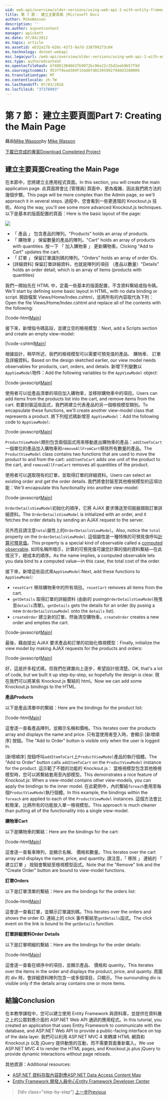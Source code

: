 ```yaml
---
uid: web-api/overview/older-versions/using-web-api-1-with-entity-framework-5/using-web-api-with-entity-framework-part-7
title: 第 7 節： 建立主要頁面 |Microsoft Docs
author: MikeWasson
description: ''
ms.author: aspnetcontent
manager: wpickett
ms.date: 07/04/2012
ms.topic: article
ms.assetid: eb32a17b-626c-4373-9a7d-3387992f3c04
ms.technology: dotnet-webapi
msc.legacyurl: /web-api/overview/older-versions/using-web-api-1-with-entity-framework-5/using-web-api-with-entity-framework-part-7
msc.type: authoredcontent
ms.openlocfilehash: b748813046637b9972bc96e22c35d2eeb9b57f9d
ms.sourcegitcommit: 953ff9ea4369f154d6fd0239599279ddd3280009
ms.translationtype: MT
ms.contentlocale: zh-TW
ms.lasthandoff: 07/03/2018
ms.locfileid: "37378893"
---
```

<a name="part-7-creating-the-main-page"></a><span data-ttu-id="be6b2-102">第 7 節： 建立主要頁面</span><span class="sxs-lookup"><span data-stu-id="be6b2-102">Part 7: Creating the Main Page</span></span>
====================
<span data-ttu-id="be6b2-103">藉由[Mike Wasson](https://github.com/MikeWasson)</span><span class="sxs-lookup"><span data-stu-id="be6b2-103">by [Mike Wasson](https://github.com/MikeWasson)</span></span>

[<span data-ttu-id="be6b2-104">下載已完成的專案</span><span class="sxs-lookup"><span data-stu-id="be6b2-104">Download Completed Project</span></span>](http://code.msdn.microsoft.com/ASP-NET-Web-API-with-afa30545)

## <a name="creating-the-main-page"></a><span data-ttu-id="be6b2-105">建立主要頁面</span><span class="sxs-lookup"><span data-stu-id="be6b2-105">Creating the Main Page</span></span>

<span data-ttu-id="be6b2-106">在本節中，您將建立主應用程式頁面。</span><span class="sxs-lookup"><span data-stu-id="be6b2-106">In this section, you will create the main application page.</span></span> <span data-ttu-id="be6b2-107">此頁面將會比 [管理員] 頁面中，更為複雜，因此我們將方法的幾個步驟。</span><span class="sxs-lookup"><span data-stu-id="be6b2-107">This page will be more complex than the Admin page, so we'll approach it in several steps.</span></span> <span data-ttu-id="be6b2-108">過程中，您會看到一些更進階的 Knockout.js 技術。</span><span class="sxs-lookup"><span data-stu-id="be6b2-108">Along the way, you'll see some more advanced Knockout.js techniques.</span></span> <span data-ttu-id="be6b2-109">以下是基本的版面配置的頁面：</span><span class="sxs-lookup"><span data-stu-id="be6b2-109">Here is the basic layout of the page:</span></span>

![](using-web-api-with-entity-framework-part-7/_static/image1.png)

- <span data-ttu-id="be6b2-110">「 產品 」 包含產品的陣列。</span><span class="sxs-lookup"><span data-stu-id="be6b2-110">"Products" holds an array of products.</span></span>
- <span data-ttu-id="be6b2-111">「 購物車 」 保留數量的產品的陣列。</span><span class="sxs-lookup"><span data-stu-id="be6b2-111">"Cart" holds an array of products with quantities.</span></span> <span data-ttu-id="be6b2-112">按一下 「 加入購物車 」 更新購物車。</span><span class="sxs-lookup"><span data-stu-id="be6b2-112">Clicking "Add to Cart" updates the cart.</span></span>
- <span data-ttu-id="be6b2-113">「 訂單 」 保留訂單識別碼的陣列。</span><span class="sxs-lookup"><span data-stu-id="be6b2-113">"Orders" holds an array of order IDs.</span></span>
- <span data-ttu-id="be6b2-114">[詳細資料] 保留訂單詳細資料，也就是陣列的項目 （產品以數量）</span><span class="sxs-lookup"><span data-stu-id="be6b2-114">"Details" holds an order detail, which is an array of items (products with quantities)</span></span>

<span data-ttu-id="be6b2-115">我們一開始先在 HTML 中，定義一些基本的版面配置，不含資料繫結或指令碼。</span><span class="sxs-lookup"><span data-stu-id="be6b2-115">We'll start by defining some basic layout in HTML, with no data binding or script.</span></span> <span data-ttu-id="be6b2-116">開啟檔案 Views/Home/Index.cshtml，並將所有的內容取代為下列：</span><span class="sxs-lookup"><span data-stu-id="be6b2-116">Open the file Views/Home/Index.cshtml and replace all of the contents with the following:</span></span>

[!code-html[Main](using-web-api-with-entity-framework-part-7/samples/sample1.html)]

<span data-ttu-id="be6b2-117">接下來，新增指令碼區段，並建立空的檢視模型：</span><span class="sxs-lookup"><span data-stu-id="be6b2-117">Next, add a Scripts section and create an empty view-model:</span></span>

[!code-cshtml[Main](using-web-api-with-entity-framework-part-7/samples/sample2.cshtml)]

<span data-ttu-id="be6b2-118">根據設計，稍早所述，我們的檢視模型可以需要可預見值的產品、 購物車、 訂單及詳細資料。</span><span class="sxs-lookup"><span data-stu-id="be6b2-118">Based on the design sketched earlier, our view model needs observables for products, cart, orders, and details.</span></span> <span data-ttu-id="be6b2-119">新增下列變數以`AppViewModel`物件：</span><span class="sxs-lookup"><span data-stu-id="be6b2-119">Add the following variables to the `AppViewModel` object:</span></span>

[!code-javascript[Main](using-web-api-with-entity-framework-part-7/samples/sample3.js)]

<span data-ttu-id="be6b2-120">使用者可以從產品清單的項目加入購物車，並移除購物車中的項目。</span><span class="sxs-lookup"><span data-stu-id="be6b2-120">Users can add items from the products list into the cart, and remove items from the cart.</span></span> <span data-ttu-id="be6b2-121">若要封裝這些函式，我們將建立代表產品的另一個檢視模型類別。</span><span class="sxs-lookup"><span data-stu-id="be6b2-121">To encapsulate these functions, we'll create another view-model class that represents a product.</span></span> <span data-ttu-id="be6b2-122">將下列程式碼新增至 `AppViewModel`：</span><span class="sxs-lookup"><span data-stu-id="be6b2-122">Add the following code to `AppViewModel`:</span></span>

[!code-javascript[Main](using-web-api-with-entity-framework-part-7/samples/sample4.js?highlight=4)]

<span data-ttu-id="be6b2-123">`ProductViewModel`類別包含兩個函式用來移動進出購物車的產品：`addItemToCart`一個單位的產品加入購物車和`removeAllFromCart`移除所有數量的產品。</span><span class="sxs-lookup"><span data-stu-id="be6b2-123">The `ProductViewModel` class contains two functions that are used to move the product to and from the cart: `addItemToCart` adds one unit of the product to the cart, and `removeAllFromCart` removes all quantities of the product.</span></span>

<span data-ttu-id="be6b2-124">使用者可以選取現有的訂單，並取得訂單的詳細資料。</span><span class="sxs-lookup"><span data-stu-id="be6b2-124">Users can select an existing order and get the order details.</span></span> <span data-ttu-id="be6b2-125">我們將會封裝至其他檢視模型的這項功能：</span><span class="sxs-lookup"><span data-stu-id="be6b2-125">We'll encapsulate this functionality into another view-model:</span></span>

[!code-javascript[Main](using-web-api-with-entity-framework-part-7/samples/sample5.js?highlight=4)]

<span data-ttu-id="be6b2-126">`OrderDetailsViewModel`初始化的順序，它將 AJAX 要求傳送至伺服器擷取訂單詳細資料。</span><span class="sxs-lookup"><span data-stu-id="be6b2-126">The `OrderDetailsViewModel` is initialized with an order, and it fetches the order details by sending an AJAX request to the server.</span></span>

<span data-ttu-id="be6b2-127">另外而且請注意`total`屬性上的`OrderDetailsViewModel`。</span><span class="sxs-lookup"><span data-stu-id="be6b2-127">Also, notice the `total` property on the `OrderDetailsViewModel`.</span></span> <span data-ttu-id="be6b2-128">這個屬性是一種特殊的可預見值呼叫[計算可預見值](http://knockoutjs.com/documentation/computedObservables.html)。</span><span class="sxs-lookup"><span data-stu-id="be6b2-128">This property is a special kind of observable called a [computed observable](http://knockoutjs.com/documentation/computedObservables.html).</span></span> <span data-ttu-id="be6b2-129">如同名稱所暗示，計算的可預見值可讓您計算的值的資料繫結&#8212;在此情況下，總成本的順序。</span><span class="sxs-lookup"><span data-stu-id="be6b2-129">As the name implies, a computed observable lets you data bind to a computed value&#8212;in this case, the total cost of the order.</span></span>

<span data-ttu-id="be6b2-130">接下來，新增這些函式來`AppViewModel`:</span><span class="sxs-lookup"><span data-stu-id="be6b2-130">Next, add these functions to `AppViewModel`:</span></span>

- <span data-ttu-id="be6b2-131">`resetCart` 移除購物車中的所有項目。</span><span class="sxs-lookup"><span data-stu-id="be6b2-131">`resetCart` removes all items from the cart.</span></span>
- <span data-ttu-id="be6b2-132">`getDetails` 取得訂單的詳細資料 (由新的 pusing`OrderDetailsViewModel`拖曳至`details`清單)。</span><span class="sxs-lookup"><span data-stu-id="be6b2-132">`getDetails` gets the details for an order (by pusing a new `OrderDetailsViewModel` onto the `details` list).</span></span>
- <span data-ttu-id="be6b2-133">`createOrder` 建立新的訂單，然後清空購物車。</span><span class="sxs-lookup"><span data-stu-id="be6b2-133">`createOrder` creates a new order and empties the cart.</span></span>


[!code-javascript[Main](using-web-api-with-entity-framework-part-7/samples/sample6.js?highlight=4)]

<span data-ttu-id="be6b2-134">最後，藉由提出 AJAX 要求產品和訂單的初始化檢視模型：</span><span class="sxs-lookup"><span data-stu-id="be6b2-134">Finally, initialize the view model by making AJAX requests for the products and orders:</span></span>

[!code-javascript[Main](using-web-api-with-entity-framework-part-7/samples/sample7.js)]

<span data-ttu-id="be6b2-135">好，這是許多程式碼，但我們在建置向上逐步，希望設計很清楚。</span><span class="sxs-lookup"><span data-stu-id="be6b2-135">OK, that's a lot of code, but we built it up step-by-step, so hopefully the design is clear.</span></span> <span data-ttu-id="be6b2-136">現在我們可以將某些 Knockout.js 繫結的 html。</span><span class="sxs-lookup"><span data-stu-id="be6b2-136">Now we can add some Knockout.js bindings to the HTML.</span></span>

<span data-ttu-id="be6b2-137">**產品**</span><span class="sxs-lookup"><span data-stu-id="be6b2-137">**Products**</span></span>

<span data-ttu-id="be6b2-138">以下是產品清單中的繫結：</span><span class="sxs-lookup"><span data-stu-id="be6b2-138">Here are the bindings for the product list:</span></span>

[!code-html[Main](using-web-api-with-entity-framework-part-7/samples/sample8.html)]

<span data-ttu-id="be6b2-139">這會逐一查看產品陣列，並顯示名稱和價格。</span><span class="sxs-lookup"><span data-stu-id="be6b2-139">This iterates over the products array and displays the name and price.</span></span> <span data-ttu-id="be6b2-140">只有當使用者登入時，會顯示 [新增順序] 按鈕。</span><span class="sxs-lookup"><span data-stu-id="be6b2-140">The "Add to Order" button is visible only when the user is logged in.</span></span>

<span data-ttu-id="be6b2-141">[新增順序] 按鈕呼叫`addItemToCart`上`ProductViewModel`產品的執行個體。</span><span class="sxs-lookup"><span data-stu-id="be6b2-141">The "Add to Order" button calls `addItemToCart` on the `ProductViewModel` instance for the product.</span></span> <span data-ttu-id="be6b2-142">這示範了不錯的功能的 Knockout.js： 當檢視模型包含其他檢視模型時，您可以將繫結套用至內部模型。</span><span class="sxs-lookup"><span data-stu-id="be6b2-142">This demonstrates a nice feature of Knockout.js: When a view-model contains other view-models, you can apply the bindings to the inner model.</span></span> <span data-ttu-id="be6b2-143">在此範例中，內的繫結`foreach`套用至每個`ProductViewModel`執行個體。</span><span class="sxs-lookup"><span data-stu-id="be6b2-143">In this example, the bindings within the `foreach` are applied to each of the `ProductViewModel` instances.</span></span> <span data-ttu-id="be6b2-144">這個方法會比較簡潔，比將所有的功能放入單一檢視模型。</span><span class="sxs-lookup"><span data-stu-id="be6b2-144">This approach is much cleaner than putting all of the functionality into a single view-model.</span></span>

<span data-ttu-id="be6b2-145">**購物車**</span><span class="sxs-lookup"><span data-stu-id="be6b2-145">**Cart**</span></span>

<span data-ttu-id="be6b2-146">以下是購物車的繫結：</span><span class="sxs-lookup"><span data-stu-id="be6b2-146">Here are the bindings for the cart:</span></span>

[!code-html[Main](using-web-api-with-entity-framework-part-7/samples/sample9.html)]

<span data-ttu-id="be6b2-147">這會逐一查看車陣列，並顯示名稱、 價格和數量。</span><span class="sxs-lookup"><span data-stu-id="be6b2-147">This iterates over the cart array and displays the name, price, and quantity.</span></span> <span data-ttu-id="be6b2-148">請注意，「 移除 」 連結的 「 建立訂單 」 按鈕會繫結至檢視模型函式。</span><span class="sxs-lookup"><span data-stu-id="be6b2-148">Note that the "Remove" link and the "Create Order" button are bound to view-model functions.</span></span>

<span data-ttu-id="be6b2-149">**訂單**</span><span class="sxs-lookup"><span data-stu-id="be6b2-149">**Orders**</span></span>

<span data-ttu-id="be6b2-150">以下是訂單清單的繫結：</span><span class="sxs-lookup"><span data-stu-id="be6b2-150">Here are the bindings for the orders list:</span></span>

[!code-html[Main](using-web-api-with-entity-framework-part-7/samples/sample10.html)]

<span data-ttu-id="be6b2-151">這會逐一查看訂單，並顯示訂單識別碼。</span><span class="sxs-lookup"><span data-stu-id="be6b2-151">This iterates over the orders and shows the order ID.</span></span> <span data-ttu-id="be6b2-152">連結上的 click 事件繫結至`getDetails`函式。</span><span class="sxs-lookup"><span data-stu-id="be6b2-152">The click event on the link is bound to the `getDetails` function.</span></span>

<span data-ttu-id="be6b2-153">**訂單詳細資料**</span><span class="sxs-lookup"><span data-stu-id="be6b2-153">**Order Details**</span></span>

<span data-ttu-id="be6b2-154">以下是訂單明細的繫結：</span><span class="sxs-lookup"><span data-stu-id="be6b2-154">Here are the bindings for the order details:</span></span>

[!code-html[Main](using-web-api-with-entity-framework-part-7/samples/sample11.html)]

<span data-ttu-id="be6b2-155">這會逐一查看在順序中的項目，並顯示產品、 價格和 quanity。</span><span class="sxs-lookup"><span data-stu-id="be6b2-155">This iterates over the items in the order and displays the product, price, and quanity.</span></span> <span data-ttu-id="be6b2-156">周圍的 div 時，會詳細資料陣列包含一或多個項目，只顯示。</span><span class="sxs-lookup"><span data-stu-id="be6b2-156">The surrounding div is visible only if the details array contains one or more items.</span></span>

## <a name="conclusion"></a><span data-ttu-id="be6b2-157">結論</span><span class="sxs-lookup"><span data-stu-id="be6b2-157">Conclusion</span></span>

<span data-ttu-id="be6b2-158">在本教學課程中，您可以建立使用 Entity Framework 與資料庫，並提供在資料層之上的公眾對應介面的 ASP.NET Web API 通訊的應用程式。</span><span class="sxs-lookup"><span data-stu-id="be6b2-158">In this tutorial, you created an application that uses Entity Framework to communicate with the database, and ASP.NET Web API to provide a public-facing interface on top of the data layer.</span></span> <span data-ttu-id="be6b2-159">我們可以利用 ASP.NET MVC 4 來轉譯 HTML 網頁和 Knockout.js 以及 jQuery 提供動態的互動，而不需要頁面重新載入。</span><span class="sxs-lookup"><span data-stu-id="be6b2-159">We use ASP.NET MVC 4 to render the HTML pages, and Knockout.js plus jQuery to provide dynamic interactions without page reloads.</span></span>

<span data-ttu-id="be6b2-160">其他資源：</span><span class="sxs-lookup"><span data-stu-id="be6b2-160">Additional resources:</span></span>

- [<span data-ttu-id="be6b2-161">ASP.NET 資料存取內容對應</span><span class="sxs-lookup"><span data-stu-id="be6b2-161">ASP.NET Data Access Content Map</span></span>](https://msdn.microsoft.com/library/6759sth4.aspx)
- [<span data-ttu-id="be6b2-162">Entity Framework 開發人員中心</span><span class="sxs-lookup"><span data-stu-id="be6b2-162">Entity Framework Developer Center</span></span>](https://msdn.microsoft.com/data/ef)

> [!div class="step-by-step"]
> [<span data-ttu-id="be6b2-163">上一步</span><span class="sxs-lookup"><span data-stu-id="be6b2-163">Previous</span></span>](using-web-api-with-entity-framework-part-6.md)
